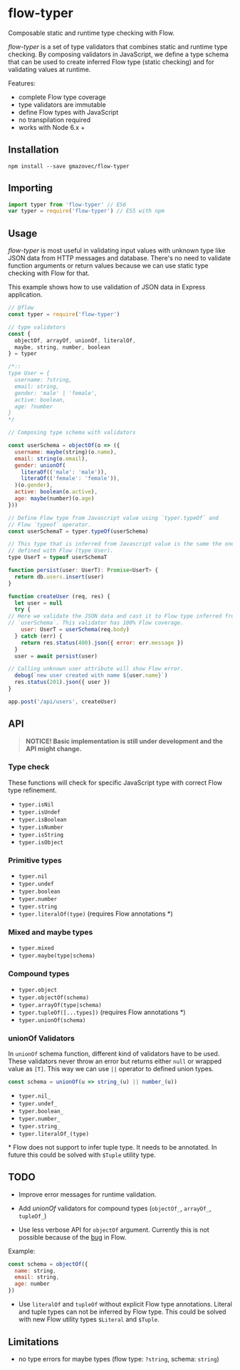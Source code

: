 # flow-typer

Composable static and runtime type checking with Flow.

_flow-typer_ is a set of type validators that combines static and runtime type
checking. By composing validators in JavaScript, we define a type schema that
can be used to create inferred Flow type (static checking) and for validating
values at runtime.

Features:

- complete Flow type coverage
- type validators are immutable
- define Flow types with JavaScript
- no transpilation required
- works with Node 6.x +


## Installation

```shell
npm install --save gmazovec/flow-typer
```


## Importing

```javascript
import typer from 'flow-typer' // ES6
var typer = require('flow-typer') // ES5 with npm
```


## Usage

_flow-typer_ is most useful in validating input values with unknown type like
JSON data from HTTP messages and database. There's no need to validate function
arguments or return values because we can use static type checking with Flow for
that.

This example shows how to use validation of JSON data in Express application.

```javascript
// @flow
const typer = require('flow-typer')

// type validators
const {
  objectOf, arrayOf, unionOf, literalOf,
  maybe, string, number, boolean
} = typer

/*::
type User = {
  username: ?string,
  email: string,
  gender: 'male' | 'female',
  active: boolean,
  age: ?number
}
*/

// Composing type schema with validators

const userSchema = objectOf(o => ({
  username: maybe(string)(o.name),
  email: string(o.email),
  gender: unionOf(
    literaOf(('male': 'male')),
    literaOf(('female': 'female')),
  )(o.gender),
  active: boolean(o.active),
  age: maybe(number)(o.age)
}))

// Define Flow type from Javascript value using `typer.typeOf` and
// Flow `typeof` operator.
const userSchemaT = typer.typeOf(userSchema)

// This type that is inferred from Javascript value is the same the one
// defined with Flow (type User).
type UserT = typeof userSchemaT

function persist(user: UserT): Promise<UserT> {
  return db.users.insert(user)
}

function createUser (req, res) {
  let user = null
  try {
// Here we validate the JSON data and cast it to Flow type inferred from
// `userSchema`. This validator has 100% Flow coverage.
    user: UserT = userSchema(req.body)
  } catch (err) {
    return res.status(400).json({ error: err.message })
  }
  user = await persist(user)

// Calling unknown user attribute will show Flow error.
  debug(`new user created with name ${user.name}`)
  res.status(201).json({ user })
}

app.post('/api/users', createUser)
```

## API

> **NOTICE! Basic implementation is still under development and the API might change.**

### Type check

These functions will check for specific JavaScript type with correct Flow type
refinement.

- `typer.isNil`
- `typer.isUndef`
- `typer.isBoolean`
- `typer.isNumber`
- `typer.isString`
- `typer.isObject`

### Primitive types

- `typer.nil`
- `typer.undef`
- `typer.boolean`
- `typer.number`
- `typer.string`
- `typer.literalOf(type)` (requires Flow annotations \*)

### Mixed and maybe types

- `typer.mixed`
- `typer.maybe(type|schema)`


### Compound types

- `typer.object`
- `typer.objectOf(schema)`
- `typer.arrayOf(type|schema)`
- `typer.tupleOf([...types])` (requires Flow annotations \*)
- `typer.unionOf(schema)`

### unionOf Validators

In `unionOf` schema function, different kind of validators have to be used.
These validators never throw an error but returns either `null` or wrapped
value as `[T]`. This way we can use `||` operator to defined union types.

```javascript
const schema = unionOf(u => string_(u) || number_(u))
```

- `typer.nil_`
- `typer.undef_`
- `typer.boolean_`
- `typer.number_`
- `typer.string_`
- `typer.literalOf_(type)`


\* Flow does not support to infer tuple type. It needs to be annotated. In future
this could be solved with `$Tuple` utility type.

## TODO

- Improve error messages for runtime validation.

- Add _unionOf_ validators for compound types (`objectOf_`, `arrayOf_`, `tupleOf_`)

- Use less verbose API for `objectOf` argument. Currently this is not possible
because of the  [bug](https://github.com/facebook/flow/issues/935) in Flow.

Example:

```javascript
const schema = objectOf({
  name: string,
  email: string,
  age: number
})
```

- Use `literalOf` and `tupleOf` without explicit Flow type annotations. Literal
and tuple types can not be inferred by Flow type. This could be solved with new
Flow utility types `$Literal` and `$Tuple`.

## Limitations

- no type errors for maybe types (flow type: `?string`, schema: `string`)
